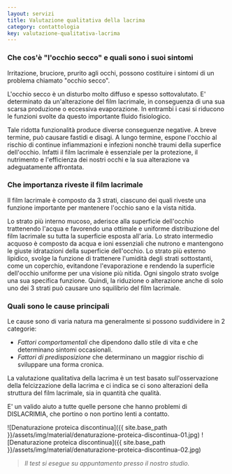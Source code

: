 ```yaml
---
layout: servizi
title: Valutazione qualitativa della lacrima
category: contattologia
key: valutazione-qualitativa-lacrima
---
```


### Che cos'è "l'occhio secco" e quali sono i suoi sintomi

Irritazione, bruciore, prurito agli occhi, possono costituire i sintomi di un problema chiamato "occhio secco".

L'occhio secco è un disturbo molto diffuso e spesso sottovalutato. E' determinato da un'alterazione del film lacrimale, in conseguenza di una sua scarsa produzione o eccessiva evaporazione. In entrambi i casi si riducono le funzioni svolte da questo importante fluido fisiologico.

Tale ridotta funzionalità produce diverse conseguenze negative. A breve termine, può causare fastidi e disagi. A lungo termine, espone l'occhio al rischio di continue infiammazioni e infezioni nonchè traumi della superfice dell'occhio. Infatti il film lacrimale è essenziale per la protezione, il nutrimento e l'efficienza dei nostri occhi e la sua alterazione va adeguatamente affrontata.

### Che importanza riveste il film lacrimale

Il film lacrimale è composto da 3 strati, ciascuno dei quali riveste una funzione importante per mantenere l'occhio sano e la vista nitida.

Lo strato più interno mucoso, aderisce alla superficie dell'occhio trattenendo l'acqua e favorendo una ottimale e uniforme distribuzione del film lacrimale su tutta la superficie esposta all'aria.
Lo strato intermedio acquoso è composto da acqua e ioni essenziali che nutrono e mantengono le giuste idratazioni della superficie dell'occhio.
Lo strato più esterno lipidico, svolge la funzione di trattenere l'umidità degli strati sottostanti, come un coperchio, evitandone l'evaporazione e rendendo la superficie dell'occhio uniforme per una visione più nitida.
Ogni singolo strato svolge una sua specifica funzione. Quindi, la riduzione o alterazione anche di solo uno dei 3 strati può causare uno squilibrio del film lacrimale.

### Quali sono le cause principali

Le cause sono di varia natura ma generalmente si possono suddividere in 2 categorie:

- <span rel="tooltip" data-title="L'utilizzo prolungato del computer, permanenza in ambienti chiusi con aria climatizzata, sport che espongono gli occhi a cloro, acqua salata, sole, vento e smog, uso di farmaci, colliri decongestionanti o con conservanti, bevande ad alto contenuto di alccol o caffeina, utlizzo di lenti a contatto.">_Fattori comportamentali_</span> che dipendono dallo stile di vita  e che determinano sintomi occasionali.
- <span rel="tooltip" data-title="Variazioni ormonali (peri-menopausa, menopausa), utilizzo di farmaci (per il controllo della presione, diuretici ecc.), malattie associate come il diabete, artrite reumatiche, Sindrome di Sjogren (malattaia infiammatoria cronica autoimmune che distrugge le ghiandole lacrimali), interventi chirurgici all'occhio (cataratta e refrattiva).">_Fattori di predisposizione_</span> che determinano un maggior rischio di sviluppare una forma cronica.

La valutazione qualitativa della lacrima è un test basato sull'osservazione della felcizzazione della lacrima e ci indica se ci sono alterazioni della struttura del film lacrimale, sia in quantità che qualità.

E' un valido aiuto a tutte quelle persone che hanno problemi di DISLACRIMIA, che portino o non portino lenti a contatto.

![Denaturazione proteica discontinua]({{ site.base_path }}/assets/img/material/denaturazione-proteica-discontinua-01.jpg)
![Denaturazione proteica discontinua]({{ site.base_path }}/assets/img/material/denaturazione-proteica-discontinua-02.jpg)

> _Il test si esegue su appuntamento presso il nostro studio._